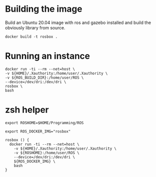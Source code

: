 # Building the image
Build an Ubuntu 20.04 image with ros and gazebo installed and build the obviously library from source.

```
docker build -t rosbox .
```

# Running an instance

```
docker run -ti --rm --net=host \
-v ${HOME}/.Xauthority:/home/user/.Xauthority \
-v ${ROS_BUILD_DIR}:/home/user/ROS \
--device=/dev/dri:/dev/dri \
rosbox \
bash
```

# zsh helper

```
export ROSHOME=$HOME/Programming/ROS

export ROS_DOCKER_IMG="rosbox"

rosbox () {
  docker run -ti --rm --net=host \
    -v ${HOME}/.Xauthority:/home/user/.Xauthority \
    -v ${ROSHOME}:/home/user/ROS \
    --device=/dev/dri:/dev/dri \
    ${ROS_DOCKER_IMG} \
    bash
}
```
